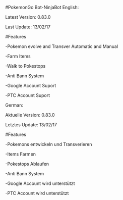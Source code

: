 #PokemonGo Bot-NinjaBot
English:

Latest Version: 0.83.0

Last Update: 13/02/17

 #Features
 
 -Pokemon evolve and Transver Automatic and Manual
 
 -Farm Items
 
 -Walk to Pokestops
 
 -Anti Bann System
 
 -Google Account Suport
 
 -PTC Account Suport
 
 German:
 
 Aktuelle Version: 0.83.0
 
 Letztes Update: 13/02/17
 
  #Features
  
  -Pokemons entwickeln und Transverieren
  
  -Items Farmen
  
  -Pokestops Ablaufen
  
  -Anti Bann System
  
  -Google Account wird unterstützt
  
  -PTC Account wird unterstützt
  
  
 
 
